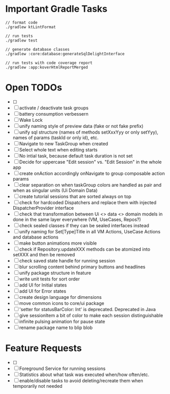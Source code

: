 # Important Gradle Tasks

```
// format code
./gradlew ktLintFormat

// run tests
./gradlew test

// generate database classes
./gradlew :core:database:generateSqlDelightInterface

// run tests with code coverage report
./gradlew :app:koverHtmlReportMerged
```

# Open TODOs
- [ ] 
- [ ] activate / deactivate task groups
- [ ] battery consumption verbessern
- [ ] Wake Lock
- [ ] unify naming style of preview data (fake or not fake prefix)
- [ ] unify sql structure (names of methods setXxxYyy or only setYyy), names of params (taskId or only id), etc.
- [ ] Navigate to new TaskGroup when created
- [ ] Select whole text when editing starts
- [ ] No intial task, because default task duration is not set
- [ ] Decide for uppercase "Edit session" vs. "Edit Session" in the whole app
- [ ] create onAction accordingly onNavigate to group composable action params
- [ ] clear separation on when taskGroup colors are handled as pair and when as singular units (Ui Domain Data)
- [ ] create tutorial sessions that are sorted always on top
- [ ] check for hardcoded Dispatchers and replace them with injected DispatcherProvider interface
- [ ] check that transformation between Ui <> data <> domain models in done in the same layer everywhere (VM, UseCases, Repos?)
- [ ] check sealed classes if they can be sealed interfaces instead
- [ ] unify naming for Set[Type]Title in all VM Actions, UseCase Actions and database actions
- [ ] make button animations more visible
- [ ] check if Repository.updateXXX methods can be atomized into setXXX and then be removed
- [ ] check saved state handle for running session
- [ ] blur scrolling content behind primary buttons and headlines
- [ ] unify package structure in feature
- [ ] write unit tests for sort order
- [ ] add UI for Initial states
- [ ] add UI for Error states
- [ ] create design language for dimensions
- [ ] move common icons to core/ui package
- [ ] 'setter for statusBarColor: Int' is deprecated. Deprecated in Java
- [ ] give sessionItem a bit of color to make each session distinguishable
- [ ] infinite pulsing animation for pause state
- [ ] rename package name to blip blob

# Feature Requests
- [ ]
- [ ] Foreground Service for running sessions
- [ ] Statistics about what task was executed when/how often/etc.
- [ ] enable/disable tasks to avoid deleting/recreate them when temporarily not needed
